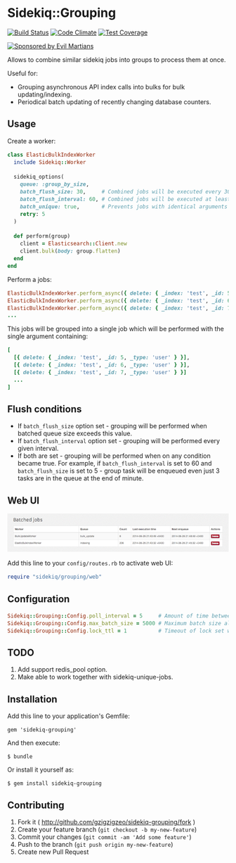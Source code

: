 # Sidekiq::Grouping

[![Build Status](https://travis-ci.org/gzigzigzeo/sidekiq-grouping.svg)](http://travis-ci.org/gzigzigzeo/sidekiq-grouping)
[![Code Climate](https://codeclimate.com/github/gzigzigzeo/sidekiq-grouping/badges/gpa.svg)](https://codeclimate.com/github/gzigzigzeo/sidekiq-grouping)
[![Test Coverage](https://codeclimate.com/github/gzigzigzeo/sidekiq-grouping/badges/coverage.svg)](https://codeclimate.com/github/gzigzigzeo/sidekiq-grouping)

<a href="https://evilmartians.com/?utm_source=sidekiq-grouping-gem">
<img src="https://evilmartians.com/badges/sponsored-by-evil-martians.svg" alt="Sponsored by Evil Martians" width="236" height="54">
</a>

Allows to combine similar sidekiq jobs into groups to process them at once.

Useful for:
* Grouping asynchronous API index calls into bulks for bulk updating/indexing.
* Periodical batch updating of recently changing database counters.

## Usage

Create a worker:

```ruby
class ElasticBulkIndexWorker
  include Sidekiq::Worker

  sidekiq_options(
    queue: :group_by_size,
    batch_flush_size: 30,     # Combined jobs will be executed every 30 items enqueued
    batch_flush_interval: 60, # Combined jobs will be executed at least every 60 seconds
    batch_unique: true,       # Prevents jobs with identical arguments to be enqueued
    retry: 5
  )

  def perform(group)
    client = Elasticsearch::Client.new
    client.bulk(body: group.flatten)
  end
end
```

Perform a jobs:

```ruby
ElasticBulkIndexWorker.perform_async({ delete: { _index: 'test', _id: 5, _type: 'user' } })
ElasticBulkIndexWorker.perform_async({ delete: { _index: 'test', _id: 6, _type: 'user' } })
ElasticBulkIndexWorker.perform_async({ delete: { _index: 'test', _id: 7, _type: 'user' } })
...
```

This jobs will be grouped into a single job which will be performed with the single argument containing:

```ruby
[
  [{ delete: { _index: 'test', _id: 5, _type: 'user' } }],
  [{ delete: { _index: 'test', _id: 6, _type: 'user' } }],
  [{ delete: { _index: 'test', _id: 7, _type: 'user' } }]
  ...
]
```

## Flush conditions

- If `batch_flush_size` option set - grouping will be performed when batched queue size exceeds this value.
- If `batch_flush_interval` option set - grouping will be performed every given interval.
- If both are set - grouping will be performed when on any condition became true. For example, if `batch_flush_interval` is set to 60 and `batch_flush_size` is set to 5 - group task will be enqueued even just 3 tasks are in the queue at the end of minute.

## Web UI

![Web UI](web.png)

Add this line to your `config/routes.rb` to activate web UI:

```ruby
require "sidekiq/grouping/web"
```

## Configuration

```ruby
Sidekiq::Grouping::Config.poll_interval = 5     # Amount of time between polling batches
Sidekiq::Grouping::Config.max_batch_size = 5000 # Maximum batch size allowed
Sidekiq::Grouping::Config.lock_ttl = 1          # Timeout of lock set when batched job enqueues
```

## TODO

1. Add support redis_pool option.
2. Make able to work together with sidekiq-unique-jobs.

## Installation

Add this line to your application's Gemfile:

    gem 'sidekiq-grouping'

And then execute:

    $ bundle

Or install it yourself as:

    $ gem install sidekiq-grouping

## Contributing

1. Fork it ( http://github.com/gzigzigzeo/sidekiq-grouping/fork )
2. Create your feature branch (`git checkout -b my-new-feature`)
3. Commit your changes (`git commit -am 'Add some feature'`)
4. Push to the branch (`git push origin my-new-feature`)
5. Create new Pull Request
